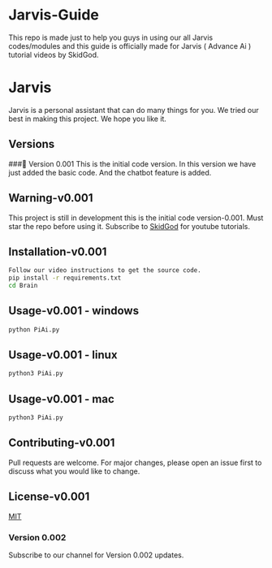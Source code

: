 # Jarvis-Guide
This repo is made just to help you guys in using our all Jarvis codes/modules and this guide is officially made for Jarvis ( Advance Ai ) tutorial videos by SkidGod.
# Jarvis
Jarvis is a personal assistant that can do many things for you.
We tried our best in making this project.
We hope you like it.
## Versions
###👻 Version 0.001
This is the initial code version.
In this version we have just added the basic code.
And the chatbot feature is added.
## Warning-v0.001
This project is still in development this is the initial code version-0.001.
Must star the repo before using it.
Subscribe to [SkidGod](https://www.youtube.com/@skidgod4444) for youtube tutorials.
## Installation-v0.001
```bash
Follow our video instructions to get the source code.
pip install -r requirements.txt
cd Brain
```
## Usage-v0.001 - windows
```bash
python PiAi.py
```
## Usage-v0.001 - linux
```bash
python3 PiAi.py
```
## Usage-v0.001 - mac
```bash
python3 PiAi.py
```
## Contributing-v0.001
Pull requests are welcome. For major changes, please open an issue first to discuss what you would like to change.
## License-v0.001
[MIT](https://choosealicense.com/licenses/mit/)

### Version 0.002
Subscribe to our channel for Version 0.002 updates.
